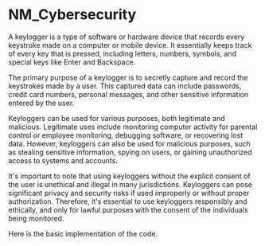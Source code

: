 # NM_Cybersecurity

A keylogger is a type of software or hardware device that records every keystroke made on a computer or mobile device. It essentially keeps track of every key that is pressed, including letters, numbers, symbols, and special keys like Enter and Backspace.

The primary purpose of a keylogger is to secretly capture and record the keystrokes made by a user. This captured data can include passwords, credit card numbers, personal messages, and other sensitive information entered by the user.

Keyloggers can be used for various purposes, both legitimate and malicious. Legitimate uses include monitoring computer activity for parental control or employee monitoring, debugging software, or recovering lost data. However, keyloggers can also be used for malicious purposes, such as stealing sensitive information, spying on users, or gaining unauthorized access to systems and accounts.

It's important to note that using keyloggers without the explicit consent of the user is unethical and illegal in many jurisdictions. Keyloggers can pose significant privacy and security risks if used improperly or without proper authorization. Therefore, it's essential to use keyloggers responsibly and ethically, and only for lawful purposes with the consent of the individuals being monitored.

Here is the basic implementation of the code.
